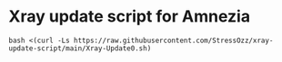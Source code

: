 # Xray update script for Amnezia

```
bash <(curl -Ls https://raw.githubusercontent.com/StressOzz/xray-update-script/main/Xray-Update0.sh)
```
